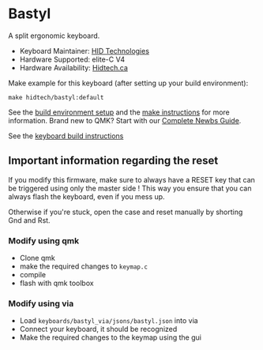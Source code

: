 # Bastyl

A split ergonomic keyboard.

* Keyboard Maintainer: [HID Technologies](https://github.com/HID-Technologies)
* Hardware Supported: elite-C V4
* Hardware Availability: [Hidtech.ca](https://www.hidtech.ca/)

Make example for this keyboard (after setting up your build environment):

    make hidtech/bastyl:default

See the [build environment setup](https://docs.qmk.fm/#/getting_started_build_tools) and the [make instructions](https://docs.qmk.fm/#/getting_started_make_guide) for more information. Brand new to QMK? Start with our [Complete Newbs Guide](https://docs.qmk.fm/#/newbs).

See the [keyboard build instructions](https://hid-technologies.github.io/Bastyl-DIY-instructions/)


## Important information regarding the reset

If you modify this firmware, make sure to always have a RESET key that can be triggered using only the master side ! This way you ensure that you can always flash the keyboard, even if you mess up.

Otherwise if you're stuck, open the case and reset manually by shorting Gnd and Rst.

### Modify using qmk

* Clone qmk
* make the required changes to `keymap.c`
* compile 
* flash with qmk toolbox

### Modify using via

* Load `keyboards/bastyl_via/jsons/bastyl.json` into via
* Connect your keyboard, it should be recognized
* Make the required changes to the keymap using the gui
